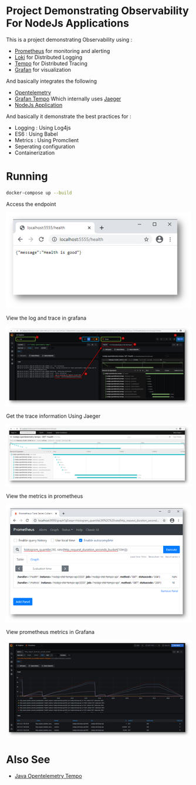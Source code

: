 # Project Demonstrating Observability For NodeJs Applications

This is a project demonstrating Observability using :

* [Prometheus](https://prometheus.io/) for monitoring and alerting
* [Loki](https://grafana.com/oss/loki/) for Distributed Logging
* [Tempo](https://grafana.com/oss/tempo/) for Distributed Tracing
* [Grafan](https://grafana.com/) for visualization

And basically integrates the following

* [Opentelemetry](https://opentelemetry.io/)
* [Grafan Tempo](https://grafana.com/oss/tempo/) Which internally uses [Jaeger](https://www.jaegertracing.io/)
* [NodeJs Application](https://nodejs.org/en/)

And basically it demonstrate the best practices for :

* Logging : Using Log4js
* ES6 : Using Babel
* Metrics : Using Promclient
* Seperating configuration
* Containerization 

# Running

````bash
docker-compose up --build
````

Access the endpoint

![](docs/images/access-endpoint.png)

View the log and trace in grafana

![](docs/images/logging-tracing.png)


Get the trace information Using Jaeger

![](docs/images/jaeger-tracing.png)

View the metrics in prometheus

![](docs/images/prometheus-metrics.png)

View prometheus metrics in Grafana

![](docs/images/grafana-prometheus.png)

# Also See

* [Java Opentelemetry Tempo](https://github.com/mnadeem/boot-opentelemetry-tempo)